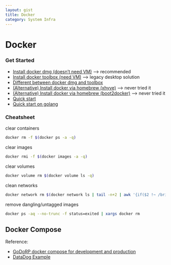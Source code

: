 ```yaml
---
layout: gist
title: Docker
category: System Infra
---
```


# Docker

### Get Started

- [Install docker dmg (doesn’t need VM)](https://docs.docker.com/docker-for-mac/install/) --> recommended
- [Install docker toolbox (need VM)](https://docs.docker.com/toolbox/toolbox_install_mac/) --> legacy desktop solution
- [Different between docker dmg and toolbox](https://docs.docker.com/docker-for-mac/docker-toolbox/)
- [(Alternative) Install docker via homebrew (xhyve)](https://pilsniak.com/how-to-install-docker-on-mac-os-using-brew/) --> never tried it
- [(Alternative) Install docker via homebrew (boot2docker)](https://penandpants.com/2014/03/09/docker-via-homebrew/) --> never tried it
- [Quick start](https://docs.docker.com/docker-for-mac/)
- [Quick start on golang](https://blog.golang.org/docker)


### Cheatsheet

clear containers
```bash
docker rm -f $(docker ps -a -q)
```
clear images
```bash
docker rmi -f $(docker images -a -q)
```

clear volumes
```bash
docker volume rm $(docker volume ls -q) 
```

clean networks
```bash
docker network rm $(docker network ls | tail -n+2 | awk '{if($2 !~ /bridge|none|host/){ print $1 }}')
```

remove dangling/untagged images
```bash
docker ps -aq --no-trunc -f status=exited | xargs docker rm  
```


## Docker Compose

Reference:
- [GoDoRP docker compose for development and production](https://medium.com/@McMenemy/godorp-docker-compose-for-development-and-production-e37fe0a58d61)
- [DataDog Example](https://github.com/DataDog/docker-compose-example)

